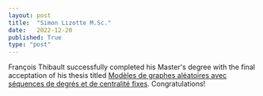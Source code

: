 ```yaml
---
layout: post
title:  "Simon Lizotte M.Sc."
date:   2022-12-20
published: True
type: "post"
---
```


François Thibault successfully completed his Master's degree with the final acceptation of his thesis titled [Modèles de graphes aléatoires avec séquences de degrés et de centralité fixes](assets/pdf/theses/thibault22_master.pdf). Congratulations!